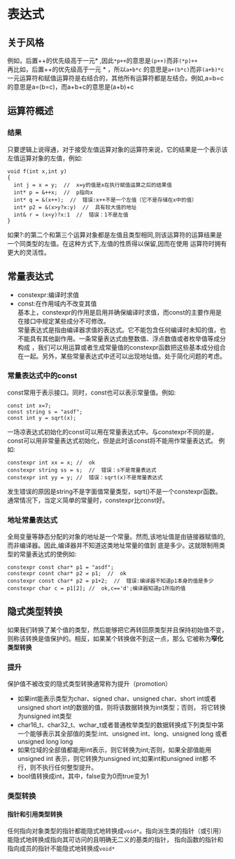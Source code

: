# 表达式
## 关于风格
例如，后置++的优先级高于一元* ,因此`*p++`的意思是`(p++)`而非`(*p)++`  
再比如，后置++的优先级高于一元 * ，所以`a+b*c` 的意思是`a+(b*c)`而非`(a+b)*c`  
一元运算符和赋值运算符是右结合的，其他所有运算符都是左结合。例如,a=b=c的意思是a=(b=c)，而a+b+c的意思是(a+b)+c  
## 运算符概述
### 结果
只要逻辑上说得通，对于接受左值运算对象的运算符来说，它的结果是一个表示该左值运算对象的左值，例如:
```
void f(int x,int y)
{
  int j = x = y;  //  x=y的值是x在执行赋值运算之后的结果值
  int* p = &++x;  //  p指向x
  int* q = &(x++);  //  错误:x++不是一个左值（它不是存储在x中的值）
  int* p2 = &(x>y?x:y)  //  具有较大值的地址
  int& r = (x<y)?x:1  //  错误：1不是左值
}
```
如果?:的第二个和第三个运算对象都是左值且类型相同,则该运算符的运算结果是一个同类型的左值。在这种方式下,左值的性质得以保留,因而在使用
运算符时拥有更大的灵活性。  
## 常量表达式
* constexpr:编译时求值  
* const:在作用域内不改变其值  
基本上，constexpr的作用是启用并确保编译时求值，而const的主要作用是在接口中规定某些成分不可修改。  
常量表达式是指由编译器求值的表达式。它不能包含任何编译时未知的值，也不能具有其他副作用。一条常量表达式由整数值、浮点数值或者枚举值等成分构成
，我们可以用运算或者生成常量值的constexpr函数把这些基本成分组合在一起。另外，某些常量表达式中还可以出现地址值。处于简化问题的考虑。  
### 常量表达式中的const
const常用于表示接口。同时，const也可以表示常量值。例如:
```
const int x=7;
const string s = "asdf";
const int y = sqrt(x);
```
一场凉表达式初始化的const可以用在常量表达式中。与constexpr不同的是，const可以用非常量表达式初始化，但是此时该const将不能用作常量表达式。
例如:
```
constexpr int xx = x; //  ok
constexpr string ss = s;  //  错误：s不是常量表达式
constexpr int yy = y; //  错误：sqrt(x)不是常量表达式
```
发生错误的原因是string不是字面值常量类型，sqrt()不是一个constexpr函数。  
通常情况下，当定义简单的常量时，constexpr比const好。  
### 地址常量表达式
全局变量等静态分配的对象的地址是一个常量。然而,该地址值是由链接器赋值的,而非编译器。因此,编译器并不知道这类地址常量的值到
底是多少。这就限制用类型的常量表达式的使例如:
```
constexpr const char* p1 = "asdf";
constexpr cosnt char* p2 = p1;  //  ok
constexpr const char* p2 = p1+2;  //  错误:编译器不知道p1本身的值是多少
constexpr char c = p1[2]; //  ok,c=='d';编译器知道p1所指的值
```

## 隐式类型转换
如果我们转换了某个值的类型，然后能够把它再转回原类型并且保持初始值不变，则称该转换是值保护的。相反，如果某个转换做不到这一点，那么
它被称为**窄化类型转换** 
### 提升
保护值不被改变的隐式类型转换通常称为提升（promotion）  
* 如果int能表示类型为char、signed char、unsigned char、short int或者unsigned short int的数据的值，则将该数据转换为int类型；否则，
将它转换为unsigned int类型  
* char16_t、char32_t、wchar_t或者普通枚举类型的数据转换成下列类型中第一个能够表示其全部值的类型:int、unsigned int、long、unsigned long
或者unsigned long long
* 如果位域的全部值都能用int表示，则它转换为int;否则，如果全部值能用unsigned int 表示，则它转换为unsigned int;如果int和unsigned int都
不行，则不执行任何整型提升。
* bool值转换成int，其中，false变为0而true变为1
### 类型转换
#### 指针和引用类型转换
任何指向对象类型的指针都能隐式地转换成`void*`。指向派生类的指针（或引用）能隐式地转换成指向其可访问的且明确无二义的基类的指针，
指向函数的指针和指向成员的指针不能隐式地转换成`void*`
